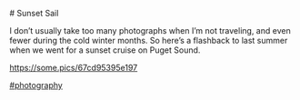 \# Sunset Sail

I don’t usually take too many photographs when I’m not traveling, and even fewer during the cold winter months. So here’s a flashback to last summer when we went for a sunset cruise on Puget Sound.

[<span class="invisible">https://</span><span class="">some.pics/67cd95395e197</span><span class="invisible"></span>](https://some.pics/67cd95395e197)

 [\#<span>photography</span>](https://social.lol/tags/photography)